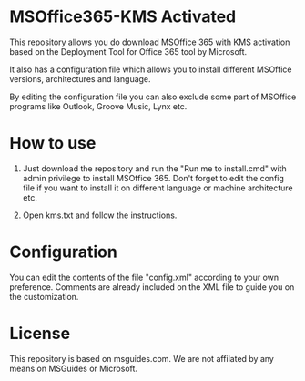 # MSOffice365-KMS Activated
This repository allows you do download MSOffice 365 with KMS activation based on the Deployment Tool for Office 365 tool by Microsoft.

It also has a configuration file which allows you to install different MSOffice versions, architectures and language. 

By editing the configuration file you can also exclude some part of MSOffice programs like Outlook, Groove Music, Lynx etc.

# How to use
1. Just download the repository and run the "Run me to install.cmd" with admin privilege to install MSOffice 365. Don't forget to edit the config file if you want to install it on different language or machine architecture etc.

2. Open kms.txt and follow the instructions.

# Configuration
You can edit the contents of the file "config.xml" according to your own preference. Comments are already included on the XML file to guide you on the customization.

# License
This repository is based on msguides.com. We are not affilated by any means on MSGuides or Microsoft.
